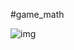 #game_math

![img](https://github.com/Murtadha9/Math-Game/assets/138989987/62ebcb1a-c000-43ee-bcd8-a4c6f929af6a)
